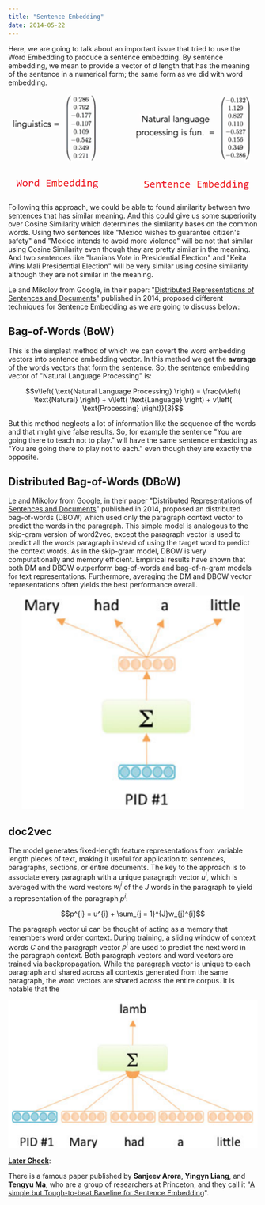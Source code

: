 ```yaml
---
title: "Sentence Embedding"
date: 2014-05-22
---
```


Here, we are going to talk about an important issue that tried to use
the Word Embedding to produce a sentence embedding. By sentence
embedding, we mean to provide a vector of $d$ length that has the
meaning of the sentence in a numerical form; the same form as we did
with word embedding.

<div align="center">
    <img src="media/sentence_embedding/image1.png" width=750>
</div>

Following this approach, we could be able to found similarity between
two sentences that has similar meaning. And this could give us some
superiority over Cosine Similarity which determines the similarity bases
on the common words. Using two sentences like "Mexico wishes to
guarantee citizen's safety" and "Mexico intends to avoid more violence"
will be not that similar using Cosine Similarity even though they are
pretty similar in the meaning. And two sentences like "Iranians Vote in
Presidential Election" and "Keita Wins Mali Presidential Election" will
be very similar using cosine similarity although they are not similar in
the meaning.

Le and Mikolov from Google, in their paper: "[Distributed
Representations of Sentences and
Documents](https://arxiv.org/pdf/1405.4053.pdf)" published in 2014,
proposed different techniques for Sentence Embedding as we are going to
discuss below:

Bag-of-Words (BoW)
------------------

This is the simplest method of which we can covert the word embedding
vectors into sentence embedding vector. In this method we get the
**average** of the words vectors that form the sentence. So, the
sentence embedding vector of "Natural Language Processing" is:

$$v\left( \text{Natural Language Processing} \right) = \frac{v\left( \text{Natural} \right) + v\left( \text{Language} \right) + v\left( \text{Processing} \right)}{3}$$

But this method neglects a lot of information like the sequence of the
words and that might give false results. So, for example the sentence
"You are going there to teach not to play." will have the same sentence
embedding as "You are going there to play not to each." even though they
are exactly the opposite.

Distributed Bag-of-Words (DBoW)
-------------------------------

Le and Mikolov from Google, in their paper "[Distributed Representations
of Sentences and Documents](https://arxiv.org/pdf/1405.4053.pdf)"
published in 2014, proposed an distributed bag-of-words (DBOW) which
used only the paragraph context vector to predict the words in the
paragraph. This simple model is analogous to the skip-gram version of
word2vec, except the paragraph vector is used to predict all the words
paragraph instead of using the target word to predict the context words.
As in the skip-gram model, DBOW is very computationally and memory
efficient. Empirical results have shown that both DM and DBOW outperform
bag-of-words and bag-of-n-gram models for text representations.
Furthermore, averaging the DM and DBOW vector representations often
yields the best performance overall.

<div align="center">
    <img src="media/sentence_embedding/image2.png" width=450>
</div>

doc2vec
-------

The model generates fixed-length feature representations from variable
length pieces of text, making it useful for application to sentences,
paragraphs, sections, or entire documents. The key to the approach is to
associate every paragraph with a unique paragraph vector $u^{i}$, which
is averaged with the word vectors $w_{j}^{i}$ of the $J$ words in the
paragraph to yield a representation of the paragraph $p^{i}$:

$$p^{i} = u^{i} + \sum_{j = 1}^{J}w_{j}^{i}$$

The paragraph vector ui can be thought of acting as a memory that
remembers word order context. During training, a sliding window of
context words $C$ and the paragraph vector $p^{i}$ are used to predict
the next word in the paragraph context. Both paragraph vectors and word
vectors are trained via backpropagation. While the paragraph vector is
unique to each paragraph and shared across all contexts generated from
the same paragraph, the word vectors are shared across the entire
corpus. It is notable that the

<div align="center">
    <img src="media/sentence_embedding/image3.png" width=550>
</div>


<u><strong>Later Check</strong></u>:

There is a famous paper published by **Sanjeev Arora**, **Yingyn Liang**, and
**Tengyu Ma**, who are a group of researchers at Princeton, 
and they call it "[A simple but Tough-to-beat Baseline for Sentence
Embedding](https://openreview.net/pdf?id=SyK00v5xx)".
